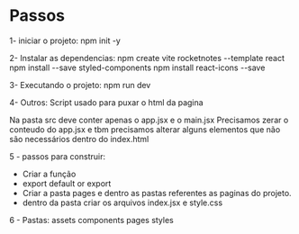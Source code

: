 # Passos

1- iniciar o projeto:
 npm init -y

2- Instalar as dependencias:
 npm create vite rocketnotes --template react
 npm install --save styled-components
 npm install react-icons --save

3- Executando o projeto:
 npm run dev

4- Outros:
 Script usado para puxar o html da pagina
 <body>
    <div id="root"></div>
    <script type="module" src="/src/main.jsx"></script>
 </body>

 Na pasta src deve conter apenas o app.jsx e o main.jsx
 Precisamos zerar o conteudo do app.jsx e tbm precisamos alterar alguns elementos que não são necessários dentro do index.html

5 - passos para construir:
 - Criar a função
 - export default or export 
 - Criar a pasta pages e dentro as pastas referentes as paginas do projeto.
 - dentro da pasta criar os arquivos index.jsx e style.css
 
6 - Pastas:
 assets
 components
 pages
 styles